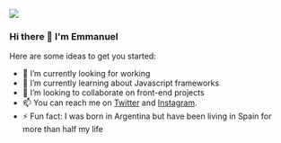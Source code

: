 
<!--
**vemmolinas/vemmolinas** is a ✨ _special_ ✨ repository because its `README.md` (this file) appears on your GitHub profile.
-->
![](https://media-exp1.licdn.com/dms/image/C4D16AQGksvbmjQIuaQ/profile-displaybackgroundimage-shrink_350_1400/0?e=1602720000&v=beta&t=ptNCFdyBj84_guBNkSoRJ1hygY8mmcUCF2yUC4whOgw)
### Hi there 👋 I'm Emmanuel

Here are some ideas to get you started:

- 🔭 I’m currently looking for working 
- 🌱 I’m currently learning about Javascript frameworks
- 👯 I’m looking to collaborate on front-end projects
- 📫 You can reach me on [Twitter](https://twitter.com/vemmolinas) and [Instagram](https://instagram.com/vemmolinas).
- ⚡ Fun fact: I was born in Argentina but have been living in Spain for more than half my life
<!-- - 🤔 I’m looking for help with ... -->
<!-- - 💬 Ask me about ... -->
<!-- - 😄 Pronouns: ... -->



